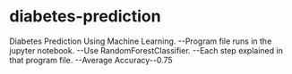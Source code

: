 # diabetes-prediction
Diabetes Prediction Using Machine Learning. --Program file runs in the jupyter notebook. --Use RandomForestClassifier.
--Each step explained in that program file.
--Average Accuracy--0.75

